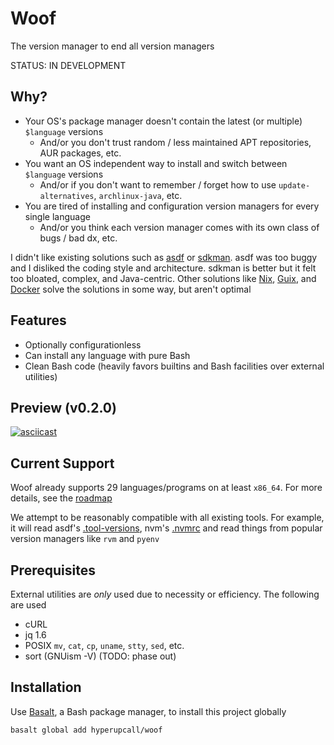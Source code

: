 # Woof

The version manager to end all version managers

STATUS: IN DEVELOPMENT

## Why?

- Your OS's package manager doesn't contain the latest (or multiple) `$language` versions
  - And/or you don't trust random / less maintained APT repositories, AUR packages, etc.
- You want an OS independent way to install and switch between `$language` versions
  - And/or if you don't want to remember / forget how to use `update-alternatives`, `archlinux-java`, etc.
- You are tired of installing and configuration version managers for every single language
  - And/or you think each version manager comes with its own class of bugs / bad dx, etc.

I didn't like existing solutions such as [asdf](https://github.com/asdf-vm/asdf) or [sdkman](https://github.com/sdkman/sdkman-cli). asdf was too buggy and I disliked the coding style and architecture. sdkman is better but it felt too bloated, complex, and Java-centric. Other solutions like [Nix](https://nixos.org), [Guix](https://guix.gnu.org/en/download), and [Docker](https://www.docker.com) solve the solutions in some way, but aren't optimal

## Features

- Optionally configurationless
- Can install any language with pure Bash
- Clean Bash code (heavily favors builtins and Bash facilities over external utilities)

## Preview (v0.2.0)

[![asciicast](https://asciinema.org/a/485308.svg)](https://asciinema.org/a/485308)

## Current Support

Woof already supports 29 languages/programs on at least `x86_64`. For more details, see the [roadmap](./docs/roadmap.md)

We attempt to be reasonably compatible with all existing tools. For example, it will read asdf's [.tool-versions](https://asdf-vm.com/manage/configuration.html#tool-versions), nvm's [.nvmrc](https://github.com/nvm-sh/nvm#nvmrc) and read things from popular version managers like `rvm` and `pyenv`

## Prerequisites

External utilities are _only_ used due to necessity or efficiency. The following are used

- cURL
- jq 1.6
- POSIX `mv`, `cat`, `cp`, `uname`, `stty`, `sed`, etc.
- sort (GNUism -V) (TODO: phase out)

## Installation

Use [Basalt](https://github.com/hyperupcall/basalt), a Bash package manager, to install this project globally

```sh
basalt global add hyperupcall/woof
```
